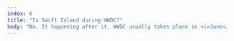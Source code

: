 ```yaml
---
index: 6
title: "Is Swift Island during WWDC?"
body: "No. It happening after it. WWDC usually takes place in <i>June</i>, while Swift Island is the 5th and 6th of <i>September</i>. You will have some time to rest, catch up, and look forward to a great time on The Netherland's most beautiful island."
---
```

